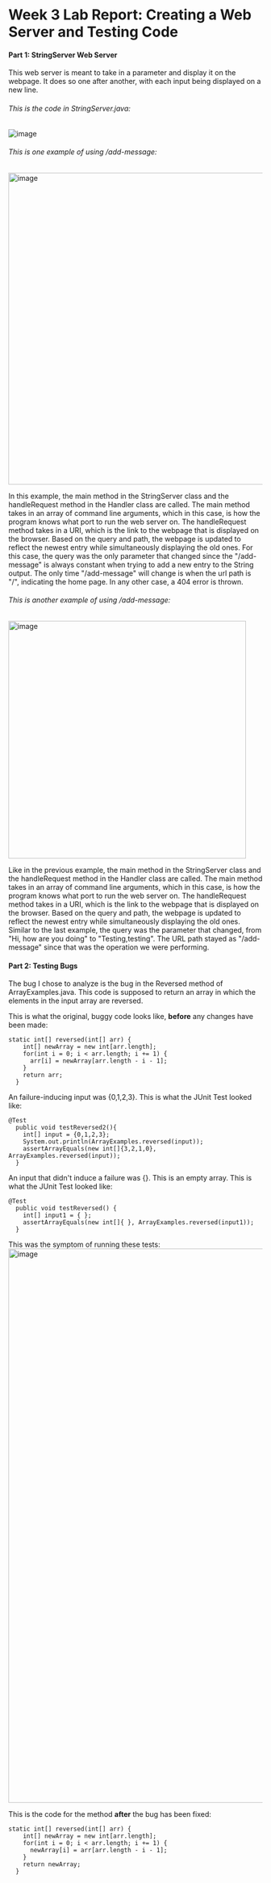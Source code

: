 # Week 3 Lab Report: Creating a Web Server and Testing Code

#### Part 1: StringServer Web Server
This web server is meant to take in a parameter and display it on the webpage. It does so one after another, with each input being displayed on a new line.

###### This is the code in StringServer.java:

![image](https://user-images.githubusercontent.com/70964947/214756838-4729ac6f-8a63-4009-b619-c913cc828eab.png)


###### This is one example of using /add-message:

<img width="618" alt="image" src="https://user-images.githubusercontent.com/70964947/214757081-04c4279f-ad0e-43cc-b805-277aa0726adb.png">

In this example, the main method in the StringServer class and the handleRequest method in the Handler class are called. The main method takes in an array of command line arguments, which in this case, is how the program knows what port to run the web server on. The handleRequest method takes in a URI, which is the link to the webpage that is displayed on the browser. Based on the query and path, the webpage is updated to reflect the newest entry while simultaneously displaying the old ones. For this case, the query was the only parameter that changed since the "/add-message" is always constant when trying to add a new entry to the String output. The only time "/add-message" will change is when the url path is "/", indicating the home page. In any other case, a 404 error is thrown.


###### This is another example of using /add-message:

<img width="471" alt="image" src="https://user-images.githubusercontent.com/70964947/214757134-f4f1208a-e7da-4c6f-8c6a-89db7d2387bf.png">

Like in the previous example, the main method in the StringServer class and the handleRequest method in the Handler class are called. The main method takes in an array of command line arguments, which in this case, is how the program knows what port to run the web server on. The handleRequest method takes in a URI, which is the link to the webpage that is displayed on the browser. Based on the query and path, the webpage is updated to reflect the newest entry while simultaneously displaying the old ones. Similar to the last example, the query was the parameter that changed, from "Hi, how are you doing" to "Testing,testing". The URL path stayed as "/add-message" since that was the operation we were performing.

#### Part 2: Testing Bugs
The bug I chose to analyze is the bug in the Reversed method of ArrayExamples.java. This code is supposed to return an array in which the elements in the input array are reversed.

This is what the original, buggy code looks like, **before** any changes have been made:
```
static int[] reversed(int[] arr) {
    int[] newArray = new int[arr.length];
    for(int i = 0; i < arr.length; i += 1) {
      arr[i] = newArray[arr.length - i - 1];
    }
    return arr;
  }
```

An failure-inducing input was {0,1,2,3}.
This is what the JUnit Test looked like:
```
@Test
  public void testReversed2(){
    int[] input = {0,1,2,3};
    System.out.println(ArrayExamples.reversed(input));
    assertArrayEquals(new int[]{3,2,1,0}, ArrayExamples.reversed(input));
  }
```

An input that didn't induce a failure was {}. This is an empty array.
This is what the JUnit Test looked like:
```
@Test
  public void testReversed() {
    int[] input1 = { };
    assertArrayEquals(new int[]{ }, ArrayExamples.reversed(input1));
  }
```

This was the symptom of running these tests:
<img width="1098" alt="image" src="https://user-images.githubusercontent.com/70964947/214759954-ff7dbb8b-1fac-46cf-ac4c-c66a839d5c39.png">

This is the code for the method **after** the bug has been fixed:
```
static int[] reversed(int[] arr) {
    int[] newArray = new int[arr.length];
    for(int i = 0; i < arr.length; i += 1) {
      newArray[i] = arr[arr.length - i - 1];
    }
    return newArray;
  }
```


